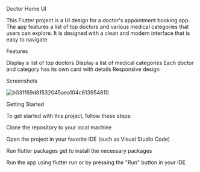 Doctor Home UI

This Flutter project is a UI design for a doctor's appointment booking app. The app features a list of top doctors and various medical categories that users can explore. It is designed with a clean and modern interface that is easy to navigate.

Features

Display a list of top doctors
Display a list of medical categories
Each doctor and category has its own card with details
Responsive design

Screenshots

![b031f69d81532045aea104c613954810](https://user-images.githubusercontent.com/86409804/235219215-cb49f472-8205-4cdc-86c7-ecdf5f4c9501.png)


Getting Started

To get started with this project, follow these steps:

Clone the repository to your local machine

Open the project in your favorite IDE (such as Visual Studio Code)

Run flutter packages get to install the necessary packages

Run the app using flutter run or by pressing the "Run" button in your IDE
